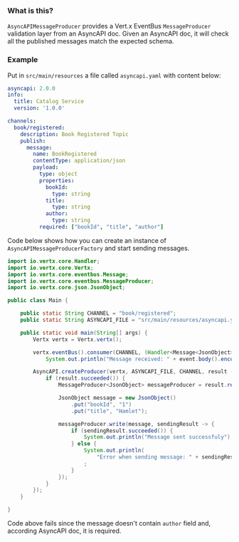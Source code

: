 ### What is this?
`AsyncAPIMessageProducer` provides a Vert.x EventBus `MessageProducer` validation layer from an AsyncAPI doc.
Given an AsyncAPI doc, it will check all the published messages match the expected schema.

### Example  

Put in `src/main/resources` a file called `asyncapi.yaml` with content below:

```yaml
asyncapi: 2.0.0
info:
  title: Catalog Service
  version: '1.0.0'

channels:
  book/registered:
    description: Book Registered Topic
    publish:
      message:
        name: BookRegistered
        contentType: application/json
        payload:
          type: object
          properties:
            bookId:
              type: string
            title:
              type: string
            author:
              type: string
          required: ["bookId", "title", "author"]
```

Code below shows how you can create an instance of `AsyncAPIMessageProducerFactory` and start sending messages. 

```java
import io.vertx.core.Handler;
import io.vertx.core.Vertx;
import io.vertx.core.eventbus.Message;
import io.vertx.core.eventbus.MessageProducer;
import io.vertx.core.json.JsonObject;

public class Main {

    public static String CHANNEL = "book/registered";
    public static String ASYNCAPI_FILE = "src/main/resources/asyncapi.yaml";

    public static void main(String[] args) {
        Vertx vertx = Vertx.vertx();

        vertx.eventBus().consumer(CHANNEL, (Handler<Message<JsonObject>>) event ->
            System.out.println("Message received: " + event.body().encodePrettily()));

        AsyncAPI.createProducer(vertx, ASYNCAPI_FILE, CHANNEL, result -> {
            if (result.succeeded()) {
                MessageProducer<JsonObject> messageProducer = result.result();

                JsonObject message = new JsonObject()
                    .put("bookId", "1")
                    .put("title", "Hamlet");

                messageProducer.write(message, sendingResult -> {
                    if (sendingResult.succeeded()) {
                        System.out.println("Message sent successfuly");
                    } else {
                        System.out.println(
                            "Error when sending message: " + sendingResult.cause().getMessage())
                        ;
                    }
                });
            }
        });
    }

}
```

Code above fails since the message doesn't contain `author` field and, according AsyncAPI doc, it is required. 